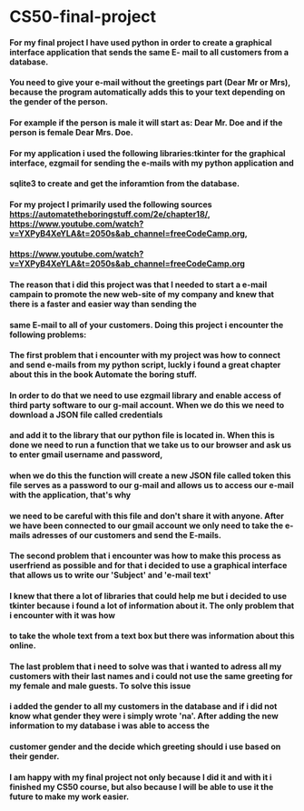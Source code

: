 # CS50-final-project
#### For my final project I have used python in order to create a graphical interface application that sends the same E- mail to all customers from a database.
#### You need to give your e-mail without the greetings part (Dear Mr or Mrs), because the program automatically adds this to your text depending on the gender of the person.
#### For example if the person is male it will start as: Dear Mr. Doe and if the person is female Dear Mrs. Doe.
#### For my application i used the following libraries:tkinter for the graphical interface, ezgmail for sending the e-mails with my python application and
#### sqlite3 to create and get the inforamtion from the database.
#### For my project I primarily used the following sources https://automatetheboringstuff.com/2e/chapter18/, https://www.youtube.com/watch?v=YXPyB4XeYLA&t=2050s&ab_channel=freeCodeCamp.org,
#### https://www.youtube.com/watch?v=YXPyB4XeYLA&t=2050s&ab_channel=freeCodeCamp.org
####
#### The reason that i did this project was that I needed to start a e-mail campain to promote the new web-site of my company and knew that there is a faster and easier way than sending the 
#### same E-mail to all of your customers. Doing this project i encounter the following problems:
####
#### The first problem that i encounter with my project was how to connect and send e-mails from my python script, luckly i found a great chapter about this in the book Automate the boring stuff.
#### In order to do that we need to use ezgmail library and enable access of third party software to our g-mail account. When we do this we need to download a JSON file called credentials
#### and add it to the library that our python file is located in. When this is done we need to run a function that we take us to our browser and ask us to enter gmail username and password,
#### when we do this the function will create a new JSON file called token this file serves as a password to our g-mail and allows us to access our e-mail with the application, that's why
#### we need to be careful with this file and don't share it with anyone. After we have been connected to our gmail account we only need to take the e-mails  adresses of our customers and send the E-mails.
####
#### The second problem that i encounter was how to make this process as userfriend as possible and for that i decided to use a graphical interface that allows us to write our 'Subject' and 'e-mail text'
#### I knew that there a lot of libraries that could help me but i decided to use tkinter because i found a lot of information about it. The only problem that i encounter with it was how
#### to take the whole text from a text box but there was information about this online.
####
#### The last problem that i need to solve was that i wanted to adress all my customers with their last names and i could not use the same greeting for my female and male guests. To solve this issue
#### i added the gender to all my customers in the database and if i did not know what gender they were i simply wrote 'na'. After adding the new information to my database i was able to access the 
#### customer gender and the decide which greeting should i use based on their gender.
####
#### I am happy with my final project not only because I did it and with it i finished my CS50 course, but also because I will be able to use it the future to make my work easier.
